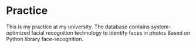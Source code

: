# Practice
This is my practice at my university.
The database contains system-optimized facial recognition technology to identify faces in photos
Based on Python library face-recognition.

